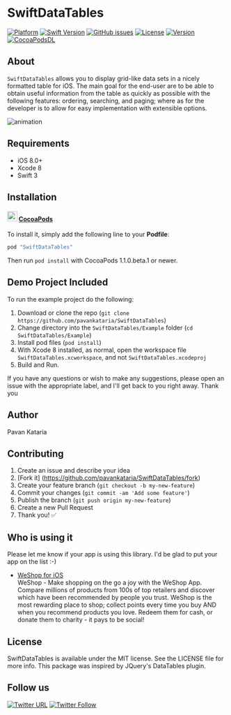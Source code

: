 # SwiftDataTables

<!--[![CI Status](http://img.shields.io/travis/pavankataria/SwiftDataTables.svg?style=flat)](https://travis-ci.org/pavankataria/SwiftDataTables)
https://img.shields.io/cocoapods/p/SwiftDataTables.svg
-->
[![Platform](https://img.shields.io/badge/%20%20Platform%20%20-iOS-brightgreen.svg?style=flat)](http://cocoapods.org/pods/SwiftDataTables)
[![Swift Version](https://img.shields.io/badge/%20%20Swift%20Version%20%20-3.0-brightgreen.svg?style=flat)](http://cocoapods.org/pods/SwiftDataTables)
[![GitHub issues](https://img.shields.io/github/issues/pavankataria/SwiftDataTables.svg)](https://github.com/pavankataria/SwiftDataTables/issues)
[![License](https://img.shields.io/badge/%20%20license%20%20-MIT-brightgreen.svg?style=flat)](http://cocoapods.org/pods/SwiftDataTables)
[![Version](https://img.shields.io/cocoapods/v/SwiftDataTables.svg?style=flat)](http://cocoapods.org/pods/SwiftDataTables)
[![CocoaPodsDL](https://img.shields.io/cocoapods/dt/SwiftDataTables.svg)](https://cocoapods.org/pods/SwiftDataTables)


## About

`SwiftDataTables` allows you to display grid-like data sets in a nicely formatted table for iOS. The main goal for the end-user are to be able to obtain useful information from the table as quickly as possible with the following features: ordering, searching, and paging; where as for the developer is to allow for easy implementation with extensible options. 

![animation](/Example/SwiftDataTables-Preview.gif)


## Requirements

+ iOS 8.0+
+ Xcode 8
+ Swift 3

## Installation

#### <img src="https://koenig-media.raywenderlich.com/uploads/2015/04/twitter-icon.png" width="23" height="23"> [CocoaPods]

[CocoaPods]: http://cocoapods.org

To install it, simply add the following line to your **Podfile**:

```ruby
pod "SwiftDataTables"
```

Then run `pod install` with CocoaPods 1.1.0.beta.1 or newer.

## Demo Project Included

To run the example project do the following:
1. Download or clone the repo (`git clone https://github.com/pavankataria/SwiftDataTables`)
2. Change directory into the `SwiftDataTables/Example` folder (`cd SwiftDataTables/Example`)
3. Install pod files (`pod install`)
4. With Xcode 8 installed, as normal, open the workspace file `SwiftDataTables.xcworkspace`, and not `SwiftDataTables.xcodeproj`
5. Build and Run.

If you have any questions or wish to make any suggestions, please open an issue with the appropriate label, and I'll get back to you right away. Thank you

## Author

Pavan Kataria

## Contributing

1. Create an issue and describe your idea
2. [Fork it] (https://github.com/pavankataria/SwiftDataTables/fork)
3. Create your feature branch (`git checkout -b my-new-feature`)
4. Commit your changes (`git commit -am 'Add some feature'`)
5. Publish the branch (`git push origin my-new-feature`)
6. Create a new Pull Request
7. Thank you! :white_check_mark:

Who is using it
---------------
Please let me know if your app is using this library. I'd be glad to put your app on the list :-)
* [WeShop for iOS](https://itunes.apple.com/gb/app/weshop-compare-shop-earn/id1045921951?mt=8)  
WeShop - Make shopping on the go a joy with the WeShop App. Compare millions of products from 100s of top retailers and discover which have been recommended by people you trust. WeShop is the most rewarding place to shop; collect points every time you buy AND when you recommend products you love. Redeem them for cash, or donate them to charity - it pays to be social!


## License

SwiftDataTables is available under the MIT license. See the LICENSE file for more info.
This package was inspired by JQuery's DataTables plugin.

## Follow us

[![Twitter URL](https://img.shields.io/twitter/url/http/shields.io.svg?style=social)](https://twitter.com/intent/tweet?text=https://github.com/pavankataria/SwiftDataTables)
[![Twitter Follow](https://img.shields.io/twitter/follow/pavan_kataria.svg?style=social)](https://twitter.com/pavan_kataria)
